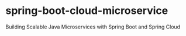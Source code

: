 # spring-boot-cloud-microservice
Building Scalable Java Microservices with Spring Boot and Spring Cloud
